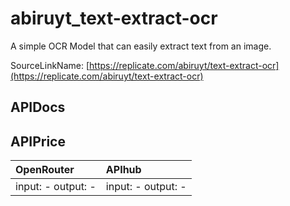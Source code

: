 # abiruyt_text-extract-ocr

A simple OCR Model that can easily extract text from an image.

SourceLinkName: [https://replicate.com/abiruyt/text-extract-ocr](https://replicate.com/abiruyt/text-extract-ocr)

## APIDocs



## APIPrice

| OpenRouter | APIhub |
|:---|:---|
| input: - output: - | input: - output: - |
